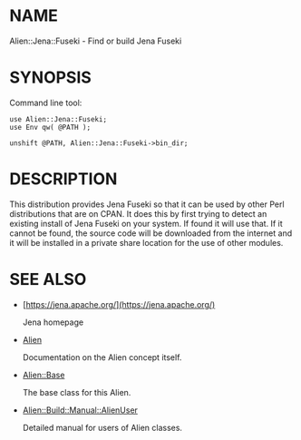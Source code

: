 # NAME

Alien::Jena::Fuseki - Find or build Jena Fuseki

# SYNOPSIS

Command line tool:

    use Alien::Jena::Fuseki;
    use Env qw( @PATH );

    unshift @PATH, Alien::Jena::Fuseki->bin_dir;

# DESCRIPTION

This distribution provides Jena Fuseki so that it can be used by other
Perl distributions that are on CPAN.  It does this by first trying to
detect an existing install of Jena Fuseki on your system.  If found it
will use that.  If it cannot be found, the source code will be downloaded
from the internet and it will be installed in a private share location
for the use of other modules.

# SEE ALSO

- [https://jena.apache.org/](https://jena.apache.org/)

    Jena homepage

- [Alien](https://metacpan.org/pod/Alien)

    Documentation on the Alien concept itself.

- [Alien::Base](https://metacpan.org/pod/Alien%3A%3ABase)

    The base class for this Alien.

- [Alien::Build::Manual::AlienUser](https://metacpan.org/pod/Alien%3A%3ABuild%3A%3AManual%3A%3AAlienUser)

    Detailed manual for users of Alien classes.
